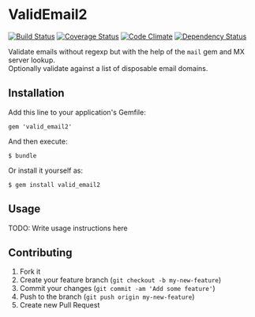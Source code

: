 # ValidEmail2
[![Build Status](https://travis-ci.org/lisinge/valid_email2.png?branch=master)](https://travis-ci.org/lisinge/valid_email2)
[![Coverage Status](https://coveralls.io/repos/lisinge/valid_email2/badge.png)](https://coveralls.io/r/lisinge/valid_email2)
[![Code Climate](https://codeclimate.com/github/lisinge/valid_email2.png)](https://codeclimate.com/github/lisinge/valid_email2)
[![Dependency Status](https://gemnasium.com/lisinge/valid_email2.png)](https://gemnasium.com/lisinge/valid_email2)

Validate emails without regexp but with the help of the `mail` gem and MX server lookup.  
Optionally validate against a list of disposable email domains.

## Installation

Add this line to your application's Gemfile:

    gem 'valid_email2'

And then execute:

    $ bundle

Or install it yourself as:

    $ gem install valid_email2

## Usage

TODO: Write usage instructions here

## Contributing

1. Fork it
2. Create your feature branch (`git checkout -b my-new-feature`)
3. Commit your changes (`git commit -am 'Add some feature'`)
4. Push to the branch (`git push origin my-new-feature`)
5. Create new Pull Request
